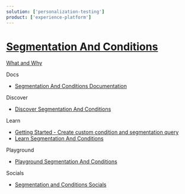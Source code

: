 ```yaml
---
solution: ['personalization-testing']
product: ['experience-platform']
---
```


# [Segmentation And Conditions]()

[What and Why]()

Docs

- [Segmentation And Conditions Documentation](https://doc.sitecore.com/en/developers/101/sitecore-experience-platform/segmentation-engine.html)

Discover

- [Discover Segmentation And Conditions]()

Learn

- [Getting Started - Create custom condition and segmentation query](https://doc.sitecore.com/en/developers/101/sitecore-experience-platform/create-a-custom-condition-and-segmentation-query.html)
- [Learn Segmentation And Conditions]()

Playground

- [Playground Segmentation And Conditions]()

Socials

- [Segmentation and Conditions Socials]()
